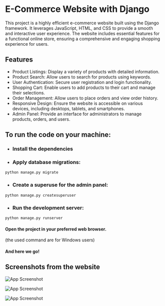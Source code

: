 
# E-Commerce Website with Django
This project is a highly efficient e-commerce website built using the Django framework. It leverages JavaScript, HTML, and CSS to provide a smooth and interactive user experience. The website includes essential features for a functional online store, ensuring a comprehensive and engaging shopping experience for users.

## Features
- Product Listings: Display a variety of products with detailed information.
- Product Search: Allow users to search for products using keywords.
- User Authentication: Secure user registration and login functionality.
- Shopping Cart: Enable users to add products to their cart and manage their selections.
- Order Management: Allow users to place orders and view order history.
- Responsive Design: Ensure the website is accessible on various devices, including desktops, tablets, and smartphones.
- Admin Panel: Provide an interface for administrators to manage products, orders, and users.




## To run the code on your machine:
  - ### Install the dependencies
  - ### Apply database migrations:
  ```
  python manage.py migrate
  ```
  - ### Create a superuse for the admin panel:
  ```
  python manage.py createsuperuser
  ```
  - ### Run the development server:
  ```
  python manage.py runserver
  ```
  #### Open the project in your preferred web browser.
  (the used command are for Windows users)


#### And here we go!
## Screenshots from the website

![App Screenshot](https://github.com/MohamedReda2003/E-commerce-simple-website-with-Django/assets/61638355/97fba612-a46e-4437-bf85-dc6e8ce5aef0)

![App Screenshot](https://github.com/MohamedReda2003/E-commerce-simple-website-with-Django/assets/61638355/08c12184-d30e-4c81-8fd0-6ba60463b171)

![App Screenshot](https://github.com/MohamedReda2003/E-commerce-simple-website-with-Django/assets/61638355/38181546-6ad9-4df7-ae31-6295f3cf1f8e)



